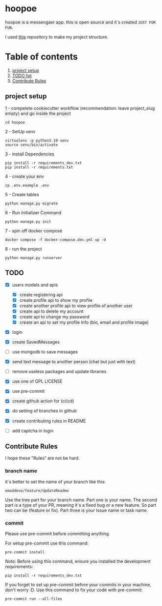 # hoopoe

hoopoe is a messengaer app. this is open source and it`s created ``` JUST FOR FUN ```.

I used [this](https://github.com/amirbahador-hub/django_style_guide) repository to make my project structure.

# Table of contents
1. [project setup](#projec_setup)
2. [TODO list](#todo)
3. [Contribute Rules](#contribe)


## project setup <a name="projec_setup"></a>

1 - compelete cookiecutter workflow (recommendation: leave project_slug empty) and go inside the project
```
cd hoopoe
```

2 - SetUp venv
```
virtualenv -p python3.10 venv
source venv/bin/activate
```

3 - install Dependencies
```
pip install -r requirements_dev.txt
pip install -r requirements.txt
```

4 - create your env
```
cp .env.example .env
```

5 - Create tables
```
python manage.py migrate
```

6 - Run Initializer Command
```
python manage.py init
```

7 - spin off docker compose
```
docker compose -f docker-compose.dev.yml up -d
```

8 - run the project
```
python manage.py runserver
```

## TODO <a name="todo"></a>

- [x] users models and apis
    - [x] create registering api
    - [x] create profile api to show my profile
    - [x] create another profile api to view profile of another user
    - [x] create api to delete my account
    - [x] create api to change my password
    - [x] create an api to set my profile info (bio, email and profile image)
- [x] login
- [x] create SavedMessages
- [ ] use mongodb to save messages
- [x] send text message to another person (chat but just with text)
- [ ] remove useless packages and update libraries
- [x] use one of GPL LICENSE
- [x] use pre-commit
- [x] create github action for (ci/cd)
- [x] do setting of branches in github
- [x] create contributing rules in README
- [ ] add captcha in login


## Contribute Rules <a name="contribe"></a>

I hope these "Rules" are not be hard.

### branch name

it`s better to set the name of your branch like this:

```emaddeve/feature/UpdateReadme```

Use the tree part for your branch name.
Part one is your name.
The second part is a type of your PR, meaning it`s a fixed bug or a new feature.
So part two can be (feature or fix).
Part three is your Issue name or task name.

### commit

Please use pre-commit before committing anything.

For setup pre-commit use this command:

``` pre-commit install ```

*Note*: Before using this command, ensure you installed the development requirements:

``` pip install -r requirements_dev.txt ```

If you forget to set up pre-commit before your commits in your machine, don't worry :D.
Use this command to fix your code with pre-commit:

``` pre-commit run --all-files ```
